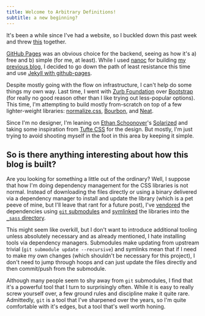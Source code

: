 ```yaml
---
title: Welcome to Arbitrary Definitions!
subtitle: a new beginning?
---
```

It's been a while since I've had a website, so I buckled down this past week
and threw [this][kejadlen.github.io] together.

[GitHub Pages] was an obvious choice for the backend, seeing as how it's a)
free and b) simple (for me, at least). While I used [nanoc] for building [my
previous blog][kejadlen.net], I decided to go down the path of least resistance
this time and use [Jekyll with github-pages].

Despite mostly going with the flow on infrastructure, I can't help do some
things my own way. Last time, I went with [Zurb Foundation] over [Bootstrap]
(for really no good reason other than I like trying out less-popular options).
This time, I'm attempting to build mostly from-scratch on top of a few
lighter-weight libraries: [normalize.css], [Bourbon], and [Neat].

Since I'm no designer, I'm leaning on [Ethan Schoonover]'s [Solarized] and
taking some inspiration from [Tufte CSS] for the design. But mostly, I'm just
trying to avoid shooting myself in the foot in this area by keeping it simple.

## So is there anything interesting about how this blog is built?

Are you looking for something a little out of the ordinary? Well, I suppose
that how I'm doing dependency management for the CSS libraries is not normal.
Instead of downloading the files directly or using a binary delivered via
a dependency manager to install and update the library (which is a pet peeve of
mine, but I'll leave that rant for a future post), I've [vendored][vendor] the
dependencies using [`git` submodules][git-submodule] and [symlinked][symlink]
the libraries into the [`_sass` directory][sass].

This might seem like overkill, but I don't want to introduce additional tooling
unless absolutely necessary and as already mentioned, I hate installing tools
via dependency managers. Submodules make updating from upstream trivial (`git
submodule update --recursive`) and symlinks mean that if I need to make my own
changes (which shouldn't be necessary for this project), I don't need to jump
through hoops and can just update the files directly and then commit/push from
the submodule.

Although many people seem to shy away from `git` submodules, I find that it's
a powerful tool that I turn to surprisingly often. While it is easy to really
screw yourself over, a few ground rules and discipline make it quite rare.
Admittedly, `git` is a tool that I've sharpened over the years, so I'm quite
comfortable with it's edges, but a tool that's well worth honing.

[kejadlen.github.io]: https://github.com/kejadlen/kejadlen.github.io
[GitHub Pages]: https://pages.github.com/
[nanoc]: http://nanoc.ws/
[kejadlen.net]: https://github.com/kejadlen/kejadlen.net
[Jekyll with github-pages]: https://jekyllrb.com/docs/github-pages/
[Zurb Foundation]: http://foundation.zurb.com/
[Bootstrap]: http://getbootstrap.com/
[normalize.css]: https://necolas.github.io/normalize.css/
[Bourbon]: http://bourbon.io/
[Neat]: http://neat.bourbon.io/
[Ethan Schoonover]: http://ethanschoonover.com/
[Solarized]: http://ethanschoonover.com/solarized
[Tufte CSS]: https://edwardtufte.github.io/tufte-css/
[vendor]: https://github.com/kejadlen/kejadlen.github.io/tree/master/vendor
[git-submodule]: https://git-scm.com/docs/git-submodule
[symlink]: https://en.wikipedia.org/wiki/Symbolic_link#POSIX_and_Unix-like_operating_systems
[sass]: https://github.com/kejadlen/kejadlen.github.io/tree/master/_sass
